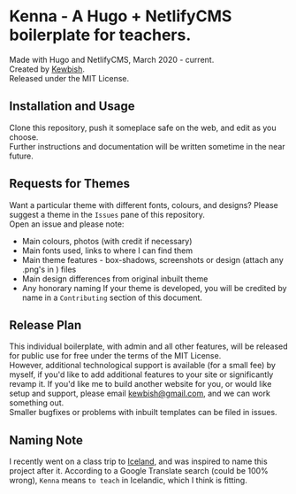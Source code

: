 # Kenna - A Hugo + NetlifyCMS boilerplate for teachers.
Made with Hugo and NetlifyCMS, March 2020 - current.  
Created by [Kewbish](https://github.com/kewbish).  
Released under the MIT License.  
## Installation and Usage
Clone this repository, push it someplace safe on the web, and edit as you choose.  
Further instructions and documentation will be written sometime in the near future.  
## Requests for Themes
Want a particular theme with different fonts, colours, and designs? Please suggest a theme in the `Issues` pane of this repository.  
Open an issue and please note:
- Main colours, photos (with credit if necessary)
- Main fonts used, links to where I can find them
- Main theme features - box-shadows, screenshots or design (attach any .png's in ) files
- Main design differences from original inbuilt theme
- Any honorary naming
If your theme is developed, you will be credited by name in a `Contributing` section of this document.
## Release Plan
This individual boilerplate, with admin and all other features, will be released for public use for free under the terms of the MIT License.  
However, additional technological support is available (for a small fee) by myself, if you'd like to add additional features to your site or significantly revamp it. If you'd like me to build another website for you, or would like setup and support, please email [kewbish@gmail.com](mailto:kewbish@gmail.com), and we can work something out.  
Smaller bugfixes or problems with inbuilt templates can be filed in issues.  
## Naming Note
I recently went on a class trip to [Iceland](http://inspiredbyiceland.com/), and was inspired to name this project after it. According to a Google Translate search (could be 100% wrong), `Kenna` means `to teach` in Icelandic, which I think is fitting.  